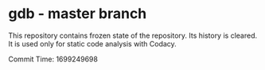 # gdb - master branch

This repository contains frozen state of the repository.
Its history is cleared. It is used only for static code
analysis with Codacy.

Commit Time: 1699249698